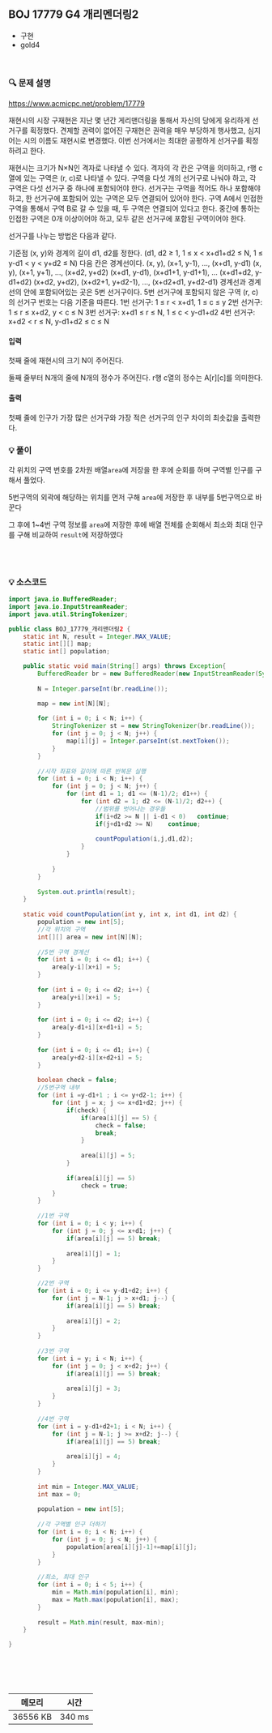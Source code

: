 ## BOJ 17779 G4 개리멘더링2
- 구현
- gold4

<br>


### 🔍 문제 설명
https://www.acmicpc.net/problem/17779

재현시의 시장 구재현은 지난 몇 년간 게리맨더링을 통해서 자신의 당에게 유리하게 선거구를 획정했다. 견제할 권력이 없어진 구재현은 권력을 매우 부당하게 행사했고, 심지어는 시의 이름도 재현시로 변경했다. 이번 선거에서는 최대한 공평하게 선거구를 획정하려고 한다.

재현시는 크기가 N×N인 격자로 나타낼 수 있다. 격자의 각 칸은 구역을 의미하고, r행 c열에 있는 구역은 (r, c)로 나타낼 수 있다. 구역을 다섯 개의 선거구로 나눠야 하고, 각 구역은 다섯 선거구 중 하나에 포함되어야 한다. 선거구는 구역을 적어도 하나 포함해야 하고, 한 선거구에 포함되어 있는 구역은 모두 연결되어 있어야 한다. 구역 A에서 인접한 구역을 통해서 구역 B로 갈 수 있을 때, 두 구역은 연결되어 있다고 한다. 중간에 통하는 인접한 구역은 0개 이상이어야 하고, 모두 같은 선거구에 포함된 구역이어야 한다.

선거구를 나누는 방법은 다음과 같다.

기준점 (x, y)와 경계의 길이 d1, d2를 정한다. (d1, d2 ≥ 1, 1 ≤ x < x+d1+d2 ≤ N, 1 ≤ y-d1 < y < y+d2 ≤ N)
다음 칸은 경계선이다.
(x, y), (x+1, y-1), ..., (x+d1, y-d1)
(x, y), (x+1, y+1), ..., (x+d2, y+d2)
(x+d1, y-d1), (x+d1+1, y-d1+1), ... (x+d1+d2, y-d1+d2)
(x+d2, y+d2), (x+d2+1, y+d2-1), ..., (x+d2+d1, y+d2-d1)
경계선과 경계선의 안에 포함되어있는 곳은 5번 선거구이다.
5번 선거구에 포함되지 않은 구역 (r, c)의 선거구 번호는 다음 기준을 따른다.
1번 선거구: 1 ≤ r < x+d1, 1 ≤ c ≤ y
2번 선거구: 1 ≤ r ≤ x+d2, y < c ≤ N
3번 선거구: x+d1 ≤ r ≤ N, 1 ≤ c < y-d1+d2
4번 선거구: x+d2 < r ≤ N, y-d1+d2 ≤ c ≤ N


#### 입력
첫째 줄에 재현시의 크기 N이 주어진다.

둘째 줄부터 N개의 줄에 N개의 정수가 주어진다. r행 c열의 정수는 A[r][c]를 의미한다.

#### 출력
첫째 줄에 인구가 가장 많은 선거구와 가장 적은 선거구의 인구 차이의 최솟값을 출력한다.

###  💡 풀이

각 위치의 구역 번호를 2차원 배열`area`에 저장을 한 후에 순회를 하며 구역별 인구를 구해서 풀었다.

5번구역의 외곽에 해당하는 위치를 먼저 구해 `area`에 저장한 후 내부를 5번구역으로 바꾼다

그 후에 1~4번 구역 정보를 `area`에 저장한 후에 배열 전체를 순회해서 최소와 최대 인구를 구해 비교하여 `result`에 저장하였다




<br><br>

###  💡 소스코드
```java
import java.io.BufferedReader;
import java.io.InputStreamReader;
import java.util.StringTokenizer;

public class BOJ_17779_개리맨더링2 {
	static int N, result = Integer.MAX_VALUE;
	static int[][] map;
	static int[] population;

	public static void main(String[] args) throws Exception{
		BufferedReader br = new BufferedReader(new InputStreamReader(System.in));
		
		N = Integer.parseInt(br.readLine());

		map = new int[N][N];
		
		for (int i = 0; i < N; i++) {
			StringTokenizer st = new StringTokenizer(br.readLine());
			for (int j = 0; j < N; j++) {
				map[i][j] = Integer.parseInt(st.nextToken());
			}
		}
		
		//시작 좌표와 길이에 따른 반복문 실행
		for (int i = 0; i < N; i++) {
			for (int j = 0; j < N; j++) {
				for (int d1 = 1; d1 <= (N-1)/2; d1++) {
					for (int d2 = 1; d2 <= (N-1)/2; d2++) {
						//범위를 벗어나는 경우들
						if(i+d2 >= N || i-d1 < 0)	continue;
						if(j+d1+d2 >= N)	continue;
						
						countPopulation(i,j,d1,d2);
					}
				}
				
			}
		}
		
		System.out.println(result);
	}
	
	static void countPopulation(int y, int x, int d1, int d2) {
		population = new int[5];
		//각 위치의 구역
		int[][] area = new int[N][N];
		
		//5번 구역 경계선
		for (int i = 0; i <= d1; i++) {
			area[y-i][x+i] = 5;
		}
		
		for (int i = 0; i <= d2; i++) {
			area[y+i][x+i] = 5;
		}
		
		for (int i = 0; i <= d2; i++) {
			area[y-d1+i][x+d1+i] = 5;
		}
		
		for (int i = 0; i <= d1; i++) {
			area[y+d2-i][x+d2+i] = 5;
		}
		
		boolean check = false;
		//5번구역 내부
		for (int i =y-d1+1 ; i <= y+d2-1; i++) {
			for (int j = x; j <= x+d1+d2; j++) {
				if(check) {
					if(area[i][j] == 5) {
						check = false;
						break;
					}
					
					area[i][j] = 5;
				}
				
				if(area[i][j] == 5)
					check = true;
			}
		}
		
		//1번 구역
		for (int i = 0; i < y; i++) {
			for (int j = 0; j <= x+d1; j++) {
				if(area[i][j] == 5)	break;
				
				area[i][j] = 1;
			}
		}

		//2번 구역
		for (int i = 0; i <= y-d1+d2; i++) {
			for (int j = N-1; j > x+d1; j--) {
				if(area[i][j] == 5)	break;
				
				area[i][j] = 2;
			}
		}
		
		//3번 구역
		for (int i = y; i < N; i++) {
			for (int j = 0; j < x+d2; j++) {
				if(area[i][j] == 5)	break;
				
				area[i][j] = 3;
			}
		}
		
		//4번 구역
		for (int i = y-d1+d2+1; i < N; i++) {
			for (int j = N-1; j >= x+d2; j--) {
				if(area[i][j] == 5)	break;
				
				area[i][j] = 4;
			}
		}
		
		int min = Integer.MAX_VALUE;
		int max = 0;
		
		population = new int[5];
		
		//각 구역별 인구 더하기
		for (int i = 0; i < N; i++) {
			for (int j = 0; j < N; j++) {
				population[area[i][j]-1]+=map[i][j];
			}
		}
		
		//최소, 최대 인구
		for (int i = 0; i < 5; i++) {
			min = Math.min(population[i], min);
			max = Math.max(population[i], max);
		}
		
		result = Math.min(result, max-min);
	}

}





```


<br>



메모리|시간
--|--
36556 KB|340 ms
